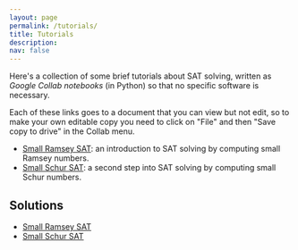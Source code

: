 ```yaml
---
layout: page
permalink: /tutorials/
title: Tutorials
description:
nav: false
---
```

Here's a collection of some brief tutorials about SAT solving, written as _Google Collab notebooks_ (in Python) so that no specific software is necessary.

Each of these links goes to a document that you can view but not edit, so to make your own editable copy you need to click on "File" and then "Save copy to drive" in the Collab menu.

<ul class="starlist">
<li> <a href="https://colab.research.google.com/drive/1JCnoY4arrj8GUoi88AxDgdkslzQovgiN?usp=sharing">Small Ramsey SAT</a>: an introduction to SAT solving by computing small Ramsey numbers.
</li>
<li> <a href="https://colab.research.google.com/drive/1m8dylrIU24rfCCuAflrfN2LdFm4ZRA-D?usp=sharing">Small Schur SAT</a>: a second step into SAT solving by computing small Schur numbers.
</li>
</ul>

## Solutions

<ul class="starlist">
    <li> <a href="https://colab.research.google.com/drive/1JCnoY4arrj8GUoi88AxDgdkslzQovgiN?usp=sharing">Small Ramsey SAT</a> </li>
    <li> <a href="https://colab.research.google.com/drive/1m8dylrIU24rfCCuAflrfN2LdFm4ZRA-D?usp=sharing">Small Schur SAT</a> </li>
</ul>
